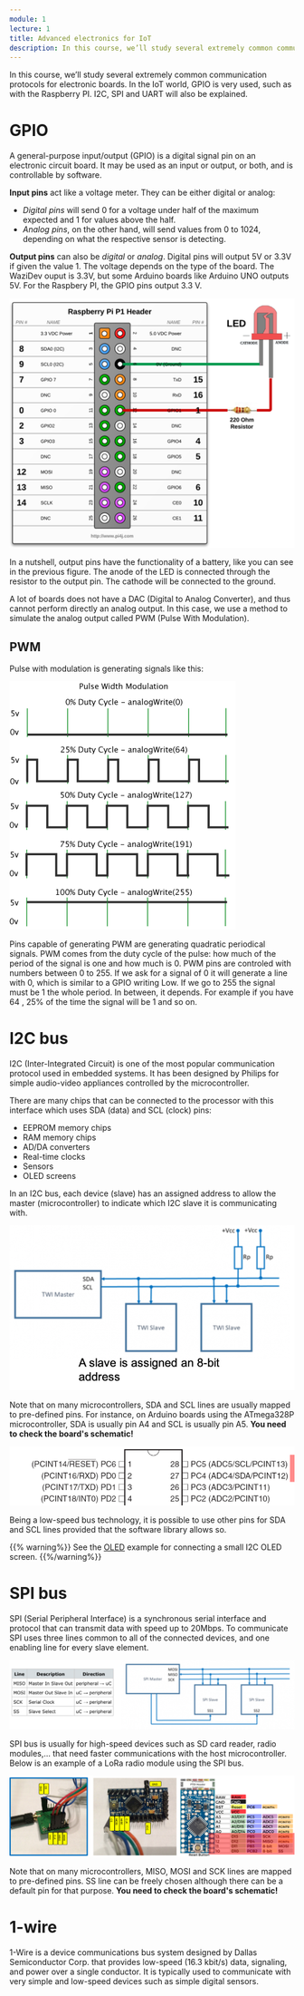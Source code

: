 ```yaml
---
module: 1
lecture: 1
title: Advanced electronics for IoT
description: In this course, we’ll study several extremely common communication protocols for electronic boards.
---
```


In this course, we’ll study several extremely common communication protocols for electronic boards. In the IoT world, GPIO is very used, such as with the Raspberry PI. I2C, SPI and UART will also be explained.

GPIO
====

A general-purpose input/output (GPIO) is a digital signal pin on an electronic circuit board.
It may be used as an input or output, or both, and is controllable by software. 

**Input pins** act like a voltage meter. They can be either digital or analog:

- *Digital pins* will send 0 for a voltage under half of the maximum expected and 1 for values above the half.
- *Analog pins*, on the other hand, will send values from 0 to 1024, depending on what the respective sensor is detecting.

**Output pins** can also be *digital* or *analog*. Digital pins will output 5V or 3.3V if given the value 1.
The voltage depends on the type of the board. The WaziDev ouput is 3.3V, but some Arduino boards like Arduino UNO outputs 5V.
For the Raspbery PI, the GPIO pins output 3.3 V.

![GPIO](img/GPIO.png)

In a nutshell, output pins have the functionality of a battery, like you can see in the previous figure.
The anode of the LED is connected through the resistor to the output pin. The cathode will be connected to the ground.

A lot of boards does not have a DAC (Digital to Analog Converter), and thus cannot perform directly an analog output.
In this case, we use a method to simulate the analog output called PWM (Pulse With Modulation).


PWM
---

Pulse with modulation is generating signals like this:

![PWM](img/PWM.png)

Pins capable of generating PWM are generating quadratic periodical signals.
PWM comes from the duty cycle of the pulse: how much of the period of the signal is one and how much is 0.
PWM pins are controled with numbers between 0 to 255.
If we ask for a signal of 0 it will generate a line with 0, which is similar to a GPIO writing Low.
If we go to 255 the signal must be 1 the whole period. In between, it depends.
For example if you have 64 , 25% of the time the signal will be 1 and so on.


I2C bus
=======

I2C (Inter-Integrated Circuit) is one of the most popular communication protocol used in embedded systems.
It has been designed by Philips for simple audio-video appliances controlled by the microcontroller.

There are many chips that can be connected to the processor with this interface which uses SDA (data) and SCL (clock) pins:

- EEPROM memory chips 
- RAM memory chips 
- AD/DA converters 
- Real-time clocks 
- Sensors
- OLED screens

In an I2C bus, each device (slave) has an assigned address to allow the master (microcontroller) to indicate which I2C slave it is communicating with.

![i2c-bus](img/i2c-bus.png)

Note that on many microcontrollers, SDA and SCL lines are usually mapped to pre-defined pins. For instance, on Arduino boards using the ATmega328P microcontroller, SDA is usually pin A4 and SCL is usually pin A5. **You need to check the board's schematic!**

![i2c-pins](img/i2c-pins.png)

Being a low-speed bus technology, it is possible to use other pins for SDA and SCL lines provided that the software library allows so.

{{% warning%}}
See the [OLED](/sensors/oled) example for connecting a small I2C OLED screen.
{{%/warning%}}

SPI bus
=======

SPI (Serial Peripheral Interface) is a synchronous serial interface and protocol that can transmit data with speed up to 20Mbps.
To communicate SPI uses three lines common to all of the connected devices, and one enabling line for every slave element.

![spi-bus](img/spi-bus.png)

SPI bus is usually for high-speed devices such as SD card reader, radio modules,... that need faster communications with the host microcontroller. Below is an example of a LoRa radio module using the SPI bus.

![spi-lora](img/spi-lora.png)

Note that on many microcontrollers, MISO, MOSI and SCK lines are mapped to pre-defined pins. SS line can be freely chosen although there can be a default pin for that purpose. **You need to check the board's schematic!**

1-wire
======

1-Wire is a device communications bus system designed by Dallas Semiconductor Corp. that provides low-speed (16.3 kbit/s) data, signaling, and power over a single conductor.
It is typically used to communicate with very simple and low-speed devices such as simple digital sensors.


